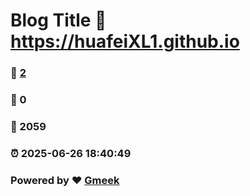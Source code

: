 # Blog Title :link: https://huafeiXL1.github.io 
### :page_facing_up: [2](https://huafeiXL1.github.io/tag.html) 
### :speech_balloon: 0 
### :hibiscus: 2059 
### :alarm_clock: 2025-06-26 18:40:49 
### Powered by :heart: [Gmeek](https://github.com/Meekdai/Gmeek)
